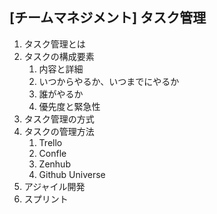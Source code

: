 ## [チームマネジメント] タスク管理

1. タスク管理とは
2. タスクの構成要素
    1. 内容と詳細
    2. いつからやるか、いつまでにやるか
    3. 誰がやるか
    4. 優先度と緊急性
3. タスク管理の方式
3. タスクの管理方法
    1. Trello
    2. Confle
    3. Zenhub
    4. Github Universe
4. アジャイル開発
5. スプリント
